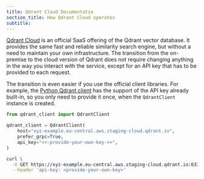 ```yaml
---
title: Qdrant Cloud Documentatio
section_title: How Qdrant Cloud operates
subtitle: 
---
```


[Qdrant Cloud](https://qdrant.tech/surveys/cloud-request/) is an official SaaS offering of the Qdrant vector database. It provides the same
fast and reliable similarity search engine, but without a need to maintain your own infrastructure. The transition from the on-premise
to the cloud version of Qdrant does not require changing anything in the way you interact with the service, except for an API key that has
to be provided to each request.

The transition is even easier if you use the official client libraries. For example, the [Python Qdrant client](/documentation/install/#python-client)
has the support of the API key already built-in, so you only need to provide it once, when the `QdrantClient` instance is created.

```python
from qdrant_client import QdrantClient

qdrant_client = QdrantClient(
    host="xyz-example.eu-central.aws.staging-cloud.qdrant.io", 
    prefer_grpc=True,
    api_key="<<-provide-your-own-key->>",
)
```

```bash
curl \
  -X GET https://xyz-example.eu-central.aws.staging-cloud.qdrant.io:6333 \
  --header 'api-key: <provide-your-own-key>'
